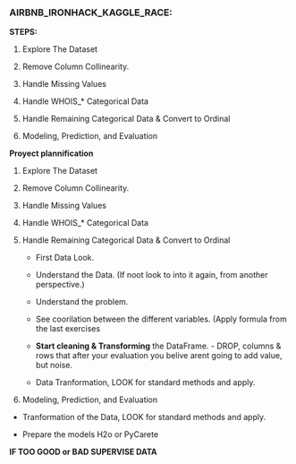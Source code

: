 ### AIRBNB_IRONHACK_KAGGLE_RACE:


**STEPS:**

1. Explore The Dataset

2. Remove Column Collinearity.

3. Handle Missing Values

4. Handle WHOIS_* Categorical Data

5. Handle Remaining Categorical Data & Convert to Ordinal

6. Modeling, Prediction, and Evaluation


**Proyect plannification**


1. Explore The Dataset

2. Remove Column Collinearity.

3. Handle Missing Values

4. Handle WHOIS_* Categorical Data

5. Handle Remaining Categorical Data & Convert to Ordinal

   - First Data Look.
    
   - Understand the Data. (If noot look to into it again, from another perspective.)
    
   - Understand the problem.

   - See coorilation between the different variables. (Apply formula from the last exercises

   - **Start cleaning & Transforming** the DataFrame. - DROP, columns & rows that after your evaluation you belive arent going         to add value, but noise.
    
   - Data Tranformation, LOOK for standard methods and apply.

6. Modeling, Prediction, and Evaluation

- Tranformation of the Data, LOOK for standard methods and apply.
    
- Prepare the models H2o or PyCarete

**IF TOO GOOD or BAD SUPERVISE DATA**
